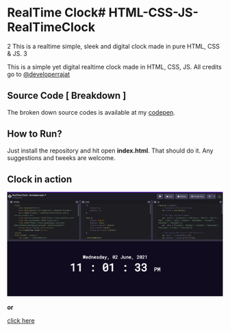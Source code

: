 # RealTime Clock# HTML-CSS-JS-RealTimeClock
2
This is a realtime simple, sleek and digital clock made in pure HTML, CSS &amp; JS.
3


This is a simple yet digital realtime clock made in HTML, CSS, JS. All credits go to [@developerrajat](https://github.com/Developer-Rajat/)

## Source Code [ Breakdown ]
The broken down source codes is available at my [codepen](https://codepen.io/developer-rajat/details/WNpdmvX).
## How to Run?
Just install the repository and hit open **index.html**. That should do it. Any suggestions and tweeks are welcome.

## Clock in action

![alt text](https://github.com/Developer-Rajat/HTML-CSS-JS-RealTimeClock/blob/main/assets/inaction.png)

**or**

[click here](https://developer-rajat.github.io/HTML-CSS-JS-RealTimeClock/)


